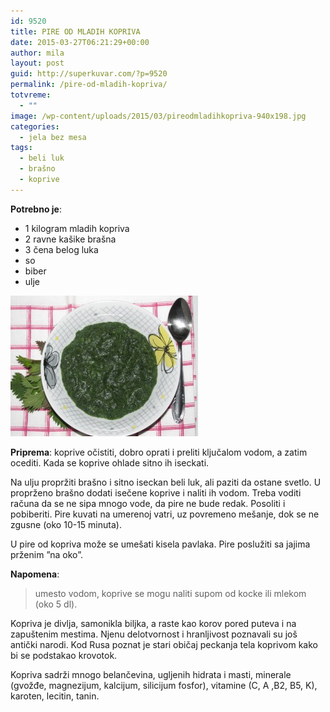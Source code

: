 ```yaml
---
id: 9520
title: PIRE OD MLADIH KOPRIVA
date: 2015-03-27T06:21:29+00:00
author: mila
layout: post
guid: http://superkuvar.com/?p=9520
permalink: /pire-od-mladih-kopriva/
totvreme:
  - ""
image: /wp-content/uploads/2015/03/pireodmladihkopriva-940x198.jpg
categories:
  - jela bez mesa
tags:
  - beli luk
  - brašno
  - koprive
---
```

**Potrebno je**:  
* 1 kilogram mladih kopriva  
* 2 ravne kašike brašna  
* 3 čena belog luka  
* so  
* biber  
* ulje

[<img class="alignnone size-medium wp-image-9570" src="/wp-content/uploads/2015/03/pireodmladihkopriva-300x225.jpg" alt="pireodmladihkopriva" width="300" height="225" />](/wp-content/uploads/2015/03/pireodmladihkopriva-e1430745927247.jpg)

**Priprema**: koprive očistiti, dobro oprati i preliti ključalom vodom, a zatim ocediti. Kada se koprive ohlade sitno ih iseckati.

Na ulju propržiti brašno i sitno iseckan beli luk, ali paziti da ostane svetlo. U proprženo brašno dodati isečene koprive i naliti ih vodom. Treba voditi računa da se ne sipa mnogo vode, da pire ne bude redak. Posoliti i pobiberiti. Pire kuvati na umerenoj vatri, uz povremeno mešanje, dok se ne zgusne (oko 10-15 minuta).

U pire od kopriva može se umešati kisela pavlaka. Pire poslužiti sa jajima prženim &#8221;na oko&#8221;.

**Napomena**: 
> umesto vodom, koprive se mogu naliti supom od kocke ili mlekom (oko 5 dl).

Kopriva je divlja, samonikla biljka, a raste kao korov pored puteva i na zapuštenim mestima. Njenu delotvornost i hranljivost poznavali su još antički narodi. Kod Rusa poznat je stari običaj peckanja tela koprivom kako bi se podstakao krovotok.

Kopriva sadrži mnogo belančevina, ugljenih hidrata i masti, minerale (gvožđe, magnezijum, kalcijum, silicijum fosfor), vitamine (C, A ,B2, B5, K), karoten, lecitin, tanin.